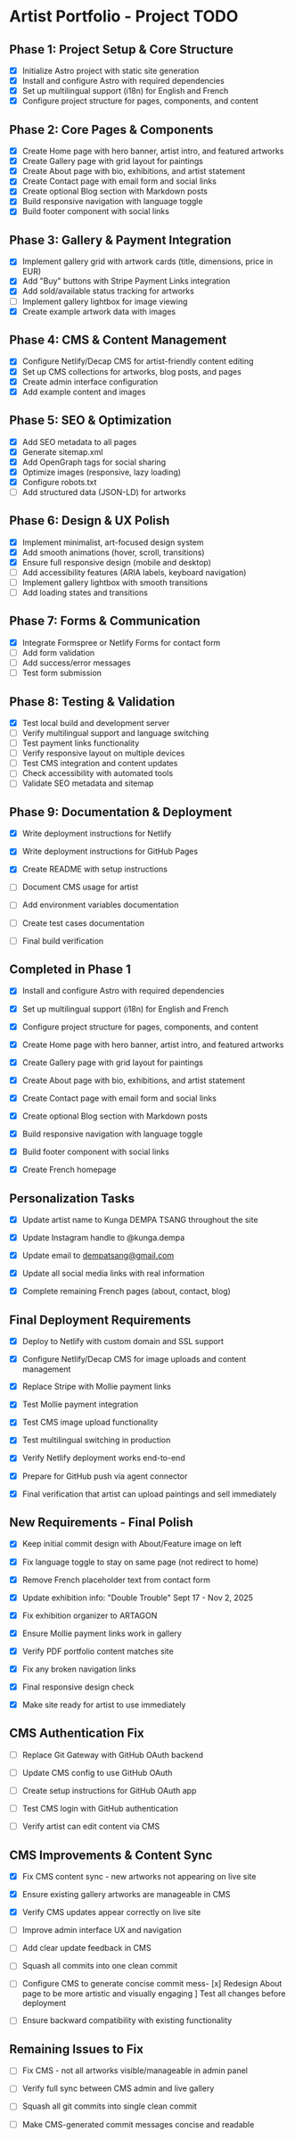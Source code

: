 # Artist Portfolio - Project TODO

## Phase 1: Project Setup & Core Structure
- [x] Initialize Astro project with static site generation
- [x] Install and configure Astro with required dependencies
- [x] Set up multilingual support (i18n) for English and French
- [x] Configure project structure for pages, components, and content

## Phase 2: Core Pages & Components
- [x] Create Home page with hero banner, artist intro, and featured artworks
- [x] Create Gallery page with grid layout for paintings
- [x] Create About page with bio, exhibitions, and artist statement
- [x] Create Contact page with email form and social links
- [x] Create optional Blog section with Markdown posts
- [x] Build responsive navigation with language toggle
- [x] Build footer component with social links

## Phase 3: Gallery & Payment Integration
- [x] Implement gallery grid with artwork cards (title, dimensions, price in EUR)
- [x] Add "Buy" buttons with Stripe Payment Links integration
- [x] Add sold/available status tracking for artworks
- [ ] Implement gallery lightbox for image viewing
- [x] Create example artwork data with images

## Phase 4: CMS & Content Management
- [x] Configure Netlify/Decap CMS for artist-friendly content editing
- [x] Set up CMS collections for artworks, blog posts, and pages
- [x] Create admin interface configuration
- [x] Add example content and images

## Phase 5: SEO & Optimization
- [x] Add SEO metadata to all pages
- [x] Generate sitemap.xml
- [x] Add OpenGraph tags for social sharing
- [x] Optimize images (responsive, lazy loading)
- [x] Configure robots.txt
- [ ] Add structured data (JSON-LD) for artworks

## Phase 6: Design & UX Polish
- [x] Implement minimalist, art-focused design system
- [x] Add smooth animations (hover, scroll, transitions)
- [x] Ensure full responsive design (mobile and desktop)
- [ ] Add accessibility features (ARIA labels, keyboard navigation)
- [ ] Implement gallery lightbox with smooth transitions
- [ ] Add loading states and transitions

## Phase 7: Forms & Communication
- [x] Integrate Formspree or Netlify Forms for contact form
- [ ] Add form validation
- [ ] Add success/error messages
- [ ] Test form submission

## Phase 8: Testing & Validation
- [x] Test local build and development server
- [ ] Verify multilingual support and language switching
- [ ] Test payment links functionality
- [ ] Verify responsive layout on multiple devices
- [ ] Test CMS integration and content updates
- [ ] Check accessibility with automated tools
- [ ] Validate SEO metadata and sitemap

## Phase 9: Documentation & Deployment
- [x] Write deployment instructions for Netlify
- [x] Write deployment instructions for GitHub Pages
- [x] Create README with setup instructions
- [ ] Document CMS usage for artist
- [ ] Add environment variables documentation
- [ ] Create test cases documentation
- [ ] Final build verification




## Completed in Phase 1
- [x] Install and configure Astro with required dependencies
- [x] Set up multilingual support (i18n) for English and French
- [x] Configure project structure for pages, components, and content
- [x] Create Home page with hero banner, artist intro, and featured artworks
- [x] Create Gallery page with grid layout for paintings
- [x] Create About page with bio, exhibitions, and artist statement
- [x] Create Contact page with email form and social links
- [x] Create optional Blog section with Markdown posts
- [x] Build responsive navigation with language toggle
- [x] Build footer component with social links
- [x] Create French homepage




## Personalization Tasks
- [x] Update artist name to Kunga DEMPA TSANG throughout the site
- [x] Update Instagram handle to @kunga.dempa
- [x] Update email to dempatsang@gmail.com
- [x] Update all social media links with real information
- [x] Complete remaining French pages (about, contact, blog)




## Final Deployment Requirements
- [x] Deploy to Netlify with custom domain and SSL support
- [x] Configure Netlify/Decap CMS for image uploads and content management
- [x] Replace Stripe with Mollie payment links
- [x] Test Mollie payment integration
- [x] Test CMS image upload functionality
- [x] Test multilingual switching in production
- [x] Verify Netlify deployment works end-to-end
- [x] Prepare for GitHub push via agent connector
- [x] Final verification that artist can upload paintings and sell immediately




## New Requirements - Final Polish
- [x] Keep initial commit design with About/Feature image on left
- [x] Fix language toggle to stay on same page (not redirect to home)
- [x] Remove French placeholder text from contact form
- [x] Update exhibition info: "Double Trouble" Sept 17 - Nov 2, 2025
- [x] Fix exhibition organizer to ARTAGON
- [x] Ensure Mollie payment links work in gallery
- [x] Verify PDF portfolio content matches site
- [x] Fix any broken navigation links
- [x] Final responsive design check
- [x] Make site ready for artist to use immediately




## CMS Authentication Fix
- [ ] Replace Git Gateway with GitHub OAuth backend
- [ ] Update CMS config to use GitHub OAuth
- [ ] Create setup instructions for GitHub OAuth app
- [ ] Test CMS login with GitHub authentication
- [ ] Verify artist can edit content via CMS




## CMS Improvements & Content Sync
- [x] Fix CMS content sync - new artworks not appearing on live site
- [x] Ensure existing gallery artworks are manageable in CMS
- [x] Verify CMS updates appear correctly on live site
- [ ] Improve admin interface UX and navigation
- [ ] Add clear update feedback in CMS
- [ ] Squash all commits into one clean commit
- [ ] Configure CMS to generate concise commit mess- [x] Redesign About page to be more artistic and visually engaging ] Test all changes before deployment
- [ ] Ensure backward compatibility with existing functionality




## Remaining Issues to Fix
- [ ] Fix CMS - not all artworks visible/manageable in admin panel
- [ ] Verify full sync between CMS admin and live gallery
- [ ] Squash all git commits into single clean commit
- [ ] Make CMS-generated commit messages concise and readable

